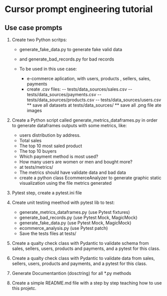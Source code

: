 # Cursor prompt engineering tutorial

## Use case prompts
1) Create two Python scritps:
    - generate_fake_data.py to generate fake valid data 
    - and generate_bad_records.py for  bad  records
    
    - To be used in this use case:
        - e-commerce aplication, with users, products , sellers, sales, payments
        - create .csv files:
            -- tests/data_sources/sales.csv 
            -- tests/data_sources/payments.csv
            -- tests/data_sources/products.csv
            -- tests/data_sources/users.csv
        ** save all datasets at tests/data_sources/
        ** save all .png file ate images

2) Create a Python script called generate_metrics_dataframes.py  in order to generate dataframes outputs with some metrics, like:
    - users distribution by address.
    - Total sales
    - The top 10 most saled product
    - The top 10 buyers
    - Which payment method is most used? 
    - How many users are women or men and bought more?
    - at tests/metrics/
    - The metrics should have validate data and bad  data
    - create a python class EcommerceAnalyzer to generate graphic static visualization using the file metrics generated

3) Pytest step, create a pytest.ini file

4) Create unit testing meethod with pytest lib to test:
    - generate_metrics_dataframes.py  (use Pytest fixtures)
    - generate_bad_records.py (use Pytest Mock, MagicMock)
    - generate_fake_data.py (use Pytest Mock, MagicMock)
    - ecommerce_analysis.py (use Pytest patch)
    -  Save the tests files at tests/

5) Create a qualty check class with Pydantic to validate schema from sales, sellers, users, products and payments, and a pytest for this class.

6) Create a qualty check class with Pydantic to validate data from sales, sellers, users, products and payments, and a pytest for this class.

7) Generate Documentantion (dosctring) for all *.py methods

8) Create a simple README.md file with a step by step teaching how to use this projetc.
